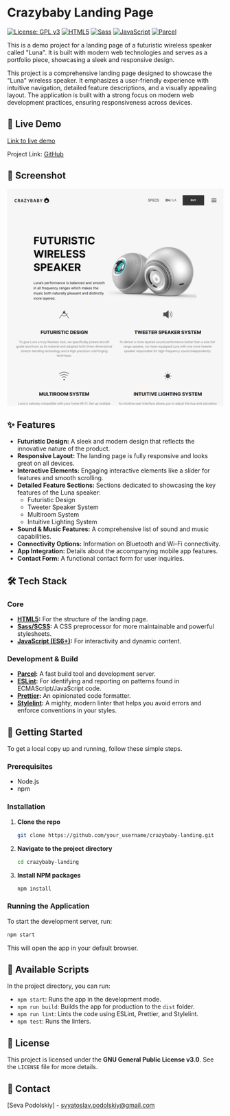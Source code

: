 # Crazybaby Landing Page

[![License: GPL v3](https://img.shields.io/badge/License-GPLv3-blue.svg)](https://www.gnu.org/licenses/gpl-3.0)
[![HTML5](https://img.shields.io/badge/html5-%23E34F26.svg?style=for-the-badge&logo=html5&logoColor=white)](https://developer.mozilla.org/en-US/docs/Web/Guide/HTML/HTML5)
[![Sass](https://img.shields.io/badge/Sass-CC6699?style=for-the-badge&logo=sass&logoColor=white)](https://sass-lang.com/)
[![JavaScript](https://img.shields.io/badge/javascript-%23323330.svg?style=for-the-badge&logo=javascript&logoColor=%23F7DF1E)](https://developer.mozilla.org/en-US/docs/Web/JavaScript)
[![Parcel](https://img.shields.io/badge/Parcel-00541D?style=for-the-badge&logo=parcel&logoColor=white)](https://parceljs.org/)

This is a demo project for a landing page of a futuristic wireless speaker called "Luna". It is built with modern web technologies and serves as a portfolio piece, showcasing a sleek and responsive design.

This project is a comprehensive landing page designed to showcase the "Luna" wireless speaker. It emphasizes a user-friendly experience with intuitive navigation, detailed feature descriptions, and a visually appealing layout. The application is built with a strong focus on modern web development practices, ensuring responsiveness across devices.

## 🚀 Live Demo

[Link to live demo](https://crazybaby-landing.podolskiy.dev/)

Project Link: [GitHub](https://github.com/syavaYki/crazybaby-landing)

## 📸 Screenshot

![Screenshot of the application](./src/images/crazybaby-landing-screenshot.png)

## ✨ Features

- **Futuristic Design:** A sleek and modern design that reflects the innovative nature of the product.
- **Responsive Layout:** The landing page is fully responsive and looks great on all devices.
- **Interactive Elements:** Engaging interactive elements like a slider for features and smooth scrolling.
- **Detailed Feature Sections:** Sections dedicated to showcasing the key features of the Luna speaker:
  - Futuristic Design
  - Tweeter Speaker System
  - Multiroom System
  - Intuitive Lighting System
- **Sound & Music Features:** A comprehensive list of sound and music capabilities.
- **Connectivity Options:** Information on Bluetooth and Wi-Fi connectivity.
- **App Integration:** Details about the accompanying mobile app features.
- **Contact Form:** A functional contact form for user inquiries.

## 🛠️ Tech Stack

### Core

- **[HTML5](https://developer.mozilla.org/en-US/docs/Web/Guide/HTML/HTML5):** For the structure of the landing page.
- **[Sass/SCSS](https://sass-lang.com/):** A CSS preprocessor for more maintainable and powerful stylesheets.
- **[JavaScript (ES6+)](https://developer.mozilla.org/en-US/docs/Web/JavaScript):** For interactivity and dynamic content.

### Development & Build

- **[Parcel](https://parceljs.org/):** A fast build tool and development server.
- **[ESLint](https://eslint.org/):** For identifying and reporting on patterns found in ECMAScript/JavaScript code.
- **[Prettier](https://prettier.io/):** An opinionated code formatter.
- **[Stylelint](https://stylelint.io/):** A mighty, modern linter that helps you avoid errors and enforce conventions in your styles.

## 🏁 Getting Started

To get a local copy up and running, follow these simple steps.

### Prerequisites

- Node.js
- npm

### Installation

1. **Clone the repo**

   ```sh
   git clone https://github.com/your_username/crazybaby-landing.git
   ```

2. **Navigate to the project directory**

   ```sh
   cd crazybaby-landing
   ```

3. **Install NPM packages**

   ```sh
   npm install
   ```

### Running the Application

To start the development server, run:

```sh
npm start
```

This will open the app in your default browser.

## 📜 Available Scripts

In the project directory, you can run:

- `npm start`: Runs the app in the development mode.
- `npm run build`: Builds the app for production to the `dist` folder.
- `npm run lint`: Lints the code using ESLint, Prettier, and Stylelint.
- `npm test`: Runs the linters.

## 📄 License

This project is licensed under the **GNU General Public License v3.0**. See the `LICENSE` file for more details.

## 👤 Contact

[Seva Podolskiy] - [svyatoslav.podolskiy@gmail.com](mailto:svyatoslav.podolskiy@gmail.com)
